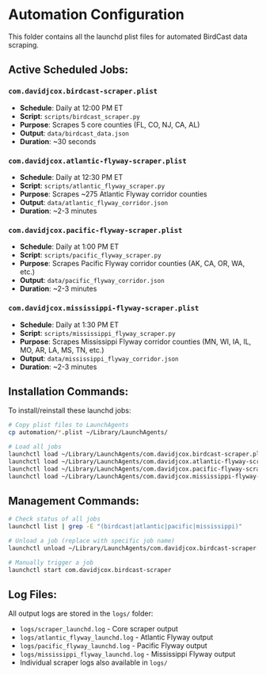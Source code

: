 # Automation Configuration

This folder contains all the launchd plist files for automated BirdCast data scraping.

## Active Scheduled Jobs:

### `com.davidjcox.birdcast-scraper.plist`
- **Schedule**: Daily at 12:00 PM ET
- **Script**: `scripts/birdcast_scraper.py`
- **Purpose**: Scrapes 5 core counties (FL, CO, NJ, CA, AL)
- **Output**: `data/birdcast_data.json`
- **Duration**: ~30 seconds

### `com.davidjcox.atlantic-flyway-scraper.plist`
- **Schedule**: Daily at 12:30 PM ET
- **Script**: `scripts/atlantic_flyway_scraper.py`
- **Purpose**: Scrapes ~275 Atlantic Flyway corridor counties
- **Output**: `data/atlantic_flyway_corridor.json`
- **Duration**: ~2-3 minutes

### `com.davidjcox.pacific-flyway-scraper.plist`
- **Schedule**: Daily at 1:00 PM ET
- **Script**: `scripts/pacific_flyway_scraper.py`
- **Purpose**: Scrapes Pacific Flyway corridor counties (AK, CA, OR, WA, etc.)
- **Output**: `data/pacific_flyway_corridor.json`
- **Duration**: ~2-3 minutes

### `com.davidjcox.mississippi-flyway-scraper.plist`
- **Schedule**: Daily at 1:30 PM ET
- **Script**: `scripts/mississippi_flyway_scraper.py`
- **Purpose**: Scrapes Mississippi Flyway corridor counties (MN, WI, IA, IL, MO, AR, LA, MS, TN, etc.)
- **Output**: `data/mississippi_flyway_corridor.json`
- **Duration**: ~2-3 minutes

## Installation Commands:

To install/reinstall these launchd jobs:

```bash
# Copy plist files to LaunchAgents
cp automation/*.plist ~/Library/LaunchAgents/

# Load all jobs
launchctl load ~/Library/LaunchAgents/com.davidjcox.birdcast-scraper.plist
launchctl load ~/Library/LaunchAgents/com.davidjcox.atlantic-flyway-scraper.plist
launchctl load ~/Library/LaunchAgents/com.davidjcox.pacific-flyway-scraper.plist
launchctl load ~/Library/LaunchAgents/com.davidjcox.mississippi-flyway-scraper.plist
```

## Management Commands:

```bash
# Check status of all jobs
launchctl list | grep -E "(birdcast|atlantic|pacific|mississippi)"

# Unload a job (replace with specific job name)
launchctl unload ~/Library/LaunchAgents/com.davidjcox.birdcast-scraper.plist

# Manually trigger a job
launchctl start com.davidjcox.birdcast-scraper
```

## Log Files:

All output logs are stored in the `logs/` folder:
- `logs/scraper_launchd.log` - Core scraper output
- `logs/atlantic_flyway_launchd.log` - Atlantic Flyway output
- `logs/pacific_flyway_launchd.log` - Pacific Flyway output
- `logs/mississippi_flyway_launchd.log` - Mississippi Flyway output
- Individual scraper logs also available in `logs/`
